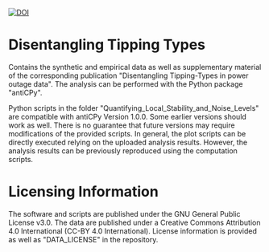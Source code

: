 [![DOI](https://zenodo.org/badge/511899287.svg)](https://doi.org/10.5281/zenodo.15282709)

# Disentangling Tipping Types
Contains the synthetic and empirical data as well as supplementary material of the corresponding publication "Disentangling Tipping-Types in power outage data". The analysis can be performed with the Python package "antiCPy".

Python scripts in the folder "Quantifying_Local_Stability_and_Noise_Levels" are compatible with antiCPy Version 1.0.0. Some earlier versions should work as well. There is no guarantee that future versions may require modifications of the provided scripts. In general, the plot scripts can be directly executed relying on the uploaded analysis results. However, the analysis results can be previously reproduced using the computation scripts.

# Licensing Information
The software and scripts are published under the GNU General Public License v3.0.
The data are published under a Creative Commons Attribution 4.0 International (CC-BY 4.0 International). License information is provided as well as "DATA_LICENSE" in the repository.